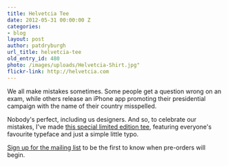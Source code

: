 ```yaml
---
title: Helvetcia Tee
date: 2012-05-31 00:00:00 Z
categories:
- blog
layout: post
author: patdryburgh
url_title: helvetcia-tee
old_entry_id: 480
photo: /images/uploads/Helvetcia-Shirt.jpg"
flickr-link: http://helvetcia.com
---
```


We all make mistakes sometimes. Some people get a question wrong on an exam, while others release an iPhone app promoting their presidential campaign with the name of their country misspelled.

Nobody's perfect, including us designers. And so, to celebrate our mistakes, I've made <a href="http://helvetcia.com">this special limited edition tee</a>, featuring everyone's favourite typeface and just a simple little typo.

<a href="http://helvetcia.com">Sign up for the mailing list</a> to be the first to know when pre-orders will begin.